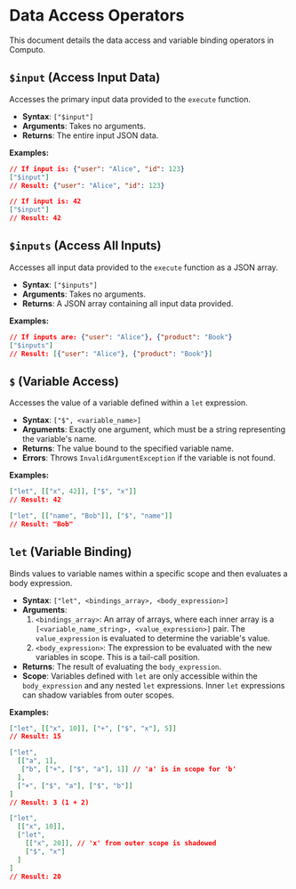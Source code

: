 # Data Access Operators

This document details the data access and variable binding operators in Computo.

## `$input` (Access Input Data)

Accesses the primary input data provided to the `execute` function.

-   **Syntax**: `["$input"]`
-   **Arguments**: Takes no arguments.
-   **Returns**: The entire input JSON data.

**Examples:**
```json
// If input is: {"user": "Alice", "id": 123}
["$input"]
// Result: {"user": "Alice", "id": 123}

// If input is: 42
["$input"]
// Result: 42
```

## `$inputs` (Access All Inputs)

Accesses all input data provided to the `execute` function as a JSON array.

-   **Syntax**: `["$inputs"]`
-   **Arguments**: Takes no arguments.
-   **Returns**: A JSON array containing all input data provided.

**Examples:**
```json
// If inputs are: {"user": "Alice"}, {"product": "Book"}
["$inputs"]
// Result: [{"user": "Alice"}, {"product": "Book"}]
```

## `$` (Variable Access)

Accesses the value of a variable defined within a `let` expression.

-   **Syntax**: `["$", <variable_name>]`
-   **Arguments**: Exactly one argument, which must be a string representing the variable's name.
-   **Returns**: The value bound to the specified variable name.
-   **Errors**: Throws `InvalidArgumentException` if the variable is not found.

**Examples:**
```json
["let", [["x", 42]], ["$", "x"]]
// Result: 42

["let", [["name", "Bob"]], ["$", "name"]]
// Result: "Bob"
```

## `let` (Variable Binding)

Binds values to variable names within a specific scope and then evaluates a body expression.

-   **Syntax**: `["let", <bindings_array>, <body_expression>]`
-   **Arguments**:
    1.  `<bindings_array>`: An array of arrays, where each inner array is a `[<variable_name_string>, <value_expression>]` pair. The `value_expression` is evaluated to determine the variable's value.
    2.  `<body_expression>`: The expression to be evaluated with the new variables in scope. This is a tail-call position.
-   **Returns**: The result of evaluating the `body_expression`.
-   **Scope**: Variables defined with `let` are only accessible within the `body_expression` and any nested `let` expressions. Inner `let` expressions can shadow variables from outer scopes.

**Examples:**
```json
["let", [["x", 10]], ["+", ["$", "x"], 5]]
// Result: 15

["let", 
  [["a", 1], 
   ["b", ["+", ["$", "a"], 1]] // 'a' is in scope for 'b'
  ],
  ["+", ["$", "a"], ["$", "b"]]
]
// Result: 3 (1 + 2)

["let", 
  [["x", 10]], 
  ["let", 
    [["x", 20]], // 'x' from outer scope is shadowed
    ["$", "x"]
  ]
]
// Result: 20
```
